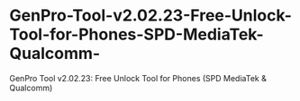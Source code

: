 # GenPro-Tool-v2.02.23-Free-Unlock-Tool-for-Phones-SPD-MediaTek-Qualcomm-
GenPro Tool v2.02.23: Free Unlock Tool for Phones (SPD MediaTek &amp; Qualcomm)

